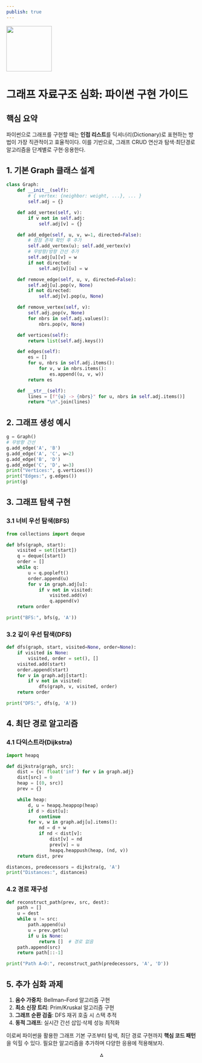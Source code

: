 ```yaml
---
publish: true
---
```


<img src="https://r2cdn.perplexity.ai/pplx-full-logo-primary-dark%402x.png" class="logo" width="120"/>

# 그래프 자료구조 심화: 파이썬 구현 가이드

## 핵심 요약

파이썬으로 그래프를 구현할 때는 **인접 리스트**를 딕셔너리(Dictionary)로 표현하는 방법이 가장 직관적이고 효율적이다. 이를 기반으로, 그래프 CRUD 연산과 탐색·최단경로 알고리즘을 단계별로 구현·응용한다.

## 1. 기본 Graph 클래스 설계

```python
class Graph:
    def __init__(self):
        # { vertex: {neighbor: weight, ...}, ... }
        self.adj = {}

    def add_vertex(self, v):
        if v not in self.adj:
            self.adj[v] = {}

    def add_edge(self, u, v, w=1, directed=False):
        # 정점 존재 확인 후 추가
        self.add_vertex(u); self.add_vertex(v)
        # 무방향/방향 간선 추가
        self.adj[u][v] = w
        if not directed:
            self.adj[v][u] = w

    def remove_edge(self, u, v, directed=False):
        self.adj[u].pop(v, None)
        if not directed:
            self.adj[v].pop(u, None)

    def remove_vertex(self, v):
        self.adj.pop(v, None)
        for nbrs in self.adj.values():
            nbrs.pop(v, None)

    def vertices(self):
        return list(self.adj.keys())

    def edges(self):
        es = []
        for u, nbrs in self.adj.items():
            for v, w in nbrs.items():
                es.append((u, v, w))
        return es

    def __str__(self):
        lines = [f"{u} -> {nbrs}" for u, nbrs in self.adj.items()]
        return "\n".join(lines)
```


## 2. 그래프 생성 예시

```python
g = Graph()
# 무방향 간선
g.add_edge('A', 'B')
g.add_edge('A', 'C', w=2)
g.add_edge('B', 'D')
g.add_edge('C', 'D', w=3)
print("Vertices:", g.vertices())
print("Edges:", g.edges())
print(g)
```


## 3. 그래프 탐색 구현

### 3.1 너비 우선 탐색(BFS)

```python
from collections import deque

def bfs(graph, start):
    visited = set([start])
    q = deque([start])
    order = []
    while q:
        u = q.popleft()
        order.append(u)
        for v in graph.adj[u]:
            if v not in visited:
                visited.add(v)
                q.append(v)
    return order

print("BFS:", bfs(g, 'A'))
```


### 3.2 깊이 우선 탐색(DFS)

```python
def dfs(graph, start, visited=None, order=None):
    if visited is None:
        visited, order = set(), []
    visited.add(start)
    order.append(start)
    for v in graph.adj[start]:
        if v not in visited:
            dfs(graph, v, visited, order)
    return order

print("DFS:", dfs(g, 'A'))
```


## 4. 최단 경로 알고리즘

### 4.1 다익스트라(Dijkstra)

```python
import heapq

def dijkstra(graph, src):
    dist = {v: float('inf') for v in graph.adj}
    dist[src] = 0
    heap = [(0, src)]
    prev = {}

    while heap:
        d, u = heapq.heappop(heap)
        if d > dist[u]:
            continue
        for v, w in graph.adj[u].items():
            nd = d + w
            if nd < dist[v]:
                dist[v] = nd
                prev[v] = u
                heapq.heappush(heap, (nd, v))
    return dist, prev

distances, predecessors = dijkstra(g, 'A')
print("Distances:", distances)
```


### 4.2 경로 재구성

```python
def reconstruct_path(prev, src, dest):
    path = []
    u = dest
    while u != src:
        path.append(u)
        u = prev.get(u)
        if u is None:
            return []  # 경로 없음
    path.append(src)
    return path[::-1]

print("Path A→D:", reconstruct_path(predecessors, 'A', 'D'))
```


## 5. 추가 심화 과제

1. **음수 가중치**: Bellman–Ford 알고리즘 구현
2. **최소 신장 트리**: Prim/Kruskal 알고리즘 구현
3. **그래프 순환 검출**: DFS 재귀 호출 시 스택 추적
4. **동적 그래프**: 실시간 간선 삽입·삭제 성능 최적화

이로써 파이썬을 활용한 그래프 기본 구조부터 탐색, 최단 경로 구현까지 **핵심 코드 패턴**을 익힐 수 있다. 필요한 알고리즘을 추가하며 다양한 응용에 적용해보자.

<div style="text-align: center">⁂</div>

[^1]: https://python-course.eu/applications-python/graphs-python.php

[^2]: https://tech.aru-zakki.com/python-dfs-bfs-dijkstra/

[^3]: https://prepinsta.com/data-structures-and-algorithms-in-python/graph-implementation/

[^4]: https://qiita.com/manuo/items/e5ed45aae401ccc41afd

[^5]: https://runestone.academy/ns/books/published/pythonds/Graphs/Implementation.html

[^6]: https://github.com/vsaveris/graph-algorithms

[^7]: https://stackoverflow.com/questions/71817982/implementing-a-weighted-graph-class-where-inputs-are-u-v-w-python

[^8]: https://www.datacamp.com/tutorial/depth-first-search-in-python

[^9]: https://www.w3schools.com/dsa/dsa_data_graphs_implementation.php

[^10]: https://qiita.com/recuraki/items/256dedfcb0f5b7561ad9

[^11]: https://www.python.org/doc/essays/graphs/

[^12]: https://gist.github.com/8644a6edd018b205ac0e38dec3cc669d

[^13]: https://gist.github.com/MLWhiz/784d661236e426fef3f67c5417ce8fa8

[^14]: https://zenn.dev/yusukekikuta/articles/8b9b1488ac6f03

[^15]: https://experiencestack.co/graph-implementation-in-python-916fc3b6a8a

[^16]: https://nashidos.hatenablog.com/entry/2020/01/14/110011

[^17]: https://aoc.just2good.co.uk/python/shortest_paths.html

